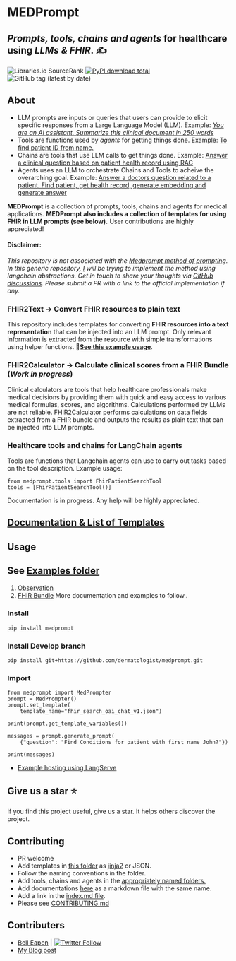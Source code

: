 # MEDPrompt
## *Prompts, tools, chains and agents* for healthcare using *LLMs & FHIR*.  ✍️
![Libraries.io SourceRank](https://img.shields.io/librariesio/sourcerank/pypi/medprompt)
[![PyPI download total](https://img.shields.io/pypi/dm/medprompt.svg)](https://pypi.python.org/pypi/medprompt/)
![GitHub tag (latest by date)](https://img.shields.io/github/v/tag/dermatologist/medprompt)

## About
* LLM prompts are inputs or queries that users can provide to elicit specific responses from a Large Language Model (LLM). Example: [*You are an AI assistant. Summarize this clinical document in 250 words*](src/medprompt/templates/summary_v1.jinja)
* Tools are functions used by *agents* for getting things done. Example: [To find patient ID from name.](src/medprompt/tools/find_patient.py)
* Chains are tools that use LLM calls to get things done. Example: [Answer a clinical question based on patient health record using RAG](src/medprompt/chains/rag_chain.py)
* Agents uses an LLM to orchestrate Chains and Tools to acheive the overarching goal. Example: [Answer a doctors question related to a patient. Find patient, get health record, generate embedding and generate answer](src/medprompt/agents/fhir_agent.py)

**MEDPrompt** is a collection of prompts, tools, chains  and agents for medical applications. **MEDPrompt also includes a collection of templates for using FHIR in LLM prompts (see below).** User contributions are highly appreciated!

#### Disclaimer:
*This repository is not associated with the [Medprompt method of prompting](https://arxiv.org/pdf/2311.16452.pdf). In this generic repository, [I](https://nuchange.ca) will be trying to implement the method using langchain abstractions. Get in touch to share your thoughts via [GitHub discussions](https://github.com/dermatologist/medprompt/discussions). Please submit a PR with a link to the official implementation if any.*

### FHIR2Text -> Convert FHIR resources to plain text
This repository includes templates for converting **FHIR resources into a text representation** that can be injected into an LLM prompt. Only relevant information is extracted from the resource with simple transformations using helper functions. 🚒[**See this example usage**](/tests/test_fhir_observation_v1.py).

### FHIR2Calculator -> Calculate clinical scores from a FHIR Bundle (*Work in progress*)
Clinical calculators are tools that help healthcare professionals make medical decisions by providing them with quick and easy access to various medical formulas, scores, and algorithms. Calculations performed by LLMs are not reliable. FHIR2Calculator performs calculations on data fields extracted from a FHIR bundle and outputs the results as plain text that can be injected into LLM prompts.

### Healthcare tools and chains for LangChain agents
Tools are functions that Langchain agents can use to carry out tasks based on the tool description.
Example usage:
```
from medprompt.tools import FhirPatientSearchTool
tools = [FhirPatientSearchTool()]
```
Documentation is in progress. Any help will be highly appreciated.
## [Documentation & List of Templates](https://dermatologist.github.io/medprompt/)

## Usage

## See [Examples folder](/examples)
1. [Observation](/examples/fhirToText.ipynb)
2. [FHIR Bundle](/examples/fhirBundle.ipynb)
More documentation and examples to follow..

### Install

```
pip install medprompt
```

### Install Develop branch

```
pip install git+https://github.com/dermatologist/medprompt.git
```

### Import

```
from medprompt import MedPrompter
prompt = MedPrompter()
prompt.set_template(
    template_name="fhir_search_oai_chat_v1.json")

print(prompt.get_template_variables())

messages = prompt.generate_prompt(
    {"question": "Find Conditions for patient with first name John?"})

print(messages)
```

* [Example hosting using LangServe](/t_install.py)

## Give us a star ⭐️
If you find this project useful, give us a star. It helps others discover the project.

## Contributing
* PR welcome
* Add templates in [this folder](src/medprompt/templates/) as [jinja2](https://jinja.palletsprojects.com/en/3.1.x/) or JSON.
* Follow the naming conventions in the folder.
* Add tools, chains and agents in the [appropriately named folders.](src/medprompt/)
* Add documentations [here](info/) as a markdown file with the same name.
* Add a link in the [index.md file](info/index.md).
* Please see [CONTRIBUTING.md](/CONTRIBUTING.md)

## Contributers
* [Bell Eapen](https://nuchange.ca) | [![Twitter Follow](https://img.shields.io/twitter/follow/beapen?style=social)](https://twitter.com/beapen)
* [My Blog post](https://nuchange.ca/2023/12/medprompt-how-to-architect-llm-solutions-for-healthcare.html)